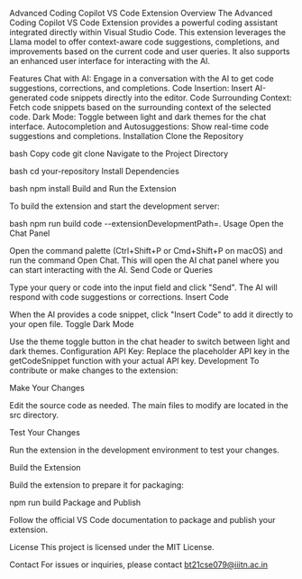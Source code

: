 
Advanced Coding Copilot VS Code Extension
Overview
The Advanced Coding Copilot VS Code Extension provides a powerful coding assistant integrated directly within Visual Studio Code. This extension leverages the Llama model to offer context-aware code suggestions, completions, and improvements based on the current code and user queries. It also supports an enhanced user interface for interacting with the AI.

Features
Chat with AI: Engage in a conversation with the AI to get code suggestions, corrections, and completions.
Code Insertion: Insert AI-generated code snippets directly into the editor.
Code Surrounding Context: Fetch code snippets based on the surrounding context of the selected code.
Dark Mode: Toggle between light and dark themes for the chat interface.
Autocompletion and Autosuggestions: Show real-time code suggestions and completions.
Installation
Clone the Repository

bash
Copy code
git clone 
Navigate to the Project Directory

bash
cd your-repository
Install Dependencies

bash
npm install
Build and Run the Extension

To build the extension and start the development server:

bash
npm run build
code --extensionDevelopmentPath=.
Usage
Open the Chat Panel

Open the command palette (Ctrl+Shift+P or Cmd+Shift+P on macOS) and run the command Open Chat.
This will open the AI chat panel where you can start interacting with the AI.
Send Code or Queries

Type your query or code into the input field and click "Send".
The AI will respond with code suggestions or corrections.
Insert Code

When the AI provides a code snippet, click "Insert Code" to add it directly to your open file.
Toggle Dark Mode

Use the theme toggle button in the chat header to switch between light and dark themes.
Configuration
API Key: Replace the placeholder API key in the getCodeSnippet function with your actual API key.
Development
To contribute or make changes to the extension:

Make Your Changes

Edit the source code as needed. The main files to modify are located in the src directory.

Test Your Changes

Run the extension in the development environment to test your changes.

Build the Extension

Build the extension to prepare it for packaging:


npm run build
Package and Publish

Follow the official VS Code documentation to package and publish your extension.

License
This project is licensed under the MIT License.

Contact
For issues or inquiries, please contact bt21cse079@iiitn.ac.in

